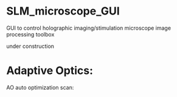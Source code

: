# SLM_microscope_GUI
GUI to control holographic imaging/stimulation microscope
	image processing toolbox

under construction

# Adaptive Optics:

AO auto optimization scan:
